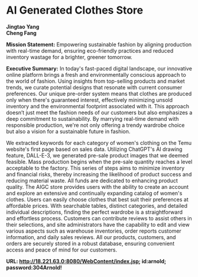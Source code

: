 # AI Generated Clothes Store
**Jingtao Yang**\
**Cheng Fang**

**Mission Statement:**
Empowering sustainable fashion by aligning production with real-time demand, ensuring eco-friendly practices and reduced inventory wastage for a brighter, greener tomorrow.

**Executive Summary:**
In today's fast-paced digital landscape, our innovative online platform brings a fresh and environmentally conscious approach to the world of fashion. Using insights from top-selling products and market trends, we curate potential designs that resonate with current consumer preferences. Our unique pre-order system means that clothes are produced only when there's guaranteed interest, effectively minimizing unsold inventory and the environmental footprint associated with it. This approach doesn’t just meet the fashion needs of our customers but also emphasizes a deep commitment to sustainability. By marrying real-time demand with responsible production, we're not only offering a trendy wardrobe choice but also a vision for a sustainable future in fashion.

We extracted keywords for each category of women's clothing on the Temu website's first page based on sales data. Utilizing ChatGPT's AI drawing feature, DALL-E-3, we generated pre-sale product images that we deemed feasible. Mass production begins when the pre-sale quantity reaches a level acceptable to the factory. This series of steps aims to minimize inventory and financial risks, thereby increasing the likelihood of product success and reducing material waste. All funds are dedicated to enhancing product quality. The AIGC store provides users with the ability to create an account and explore an extensive and continually expanding catalog of women's clothes. Users can easily choose clothes that best suit their preferences at affordable prices. With searchable tables, distinct categories, and detailed individual descriptions, finding the perfect wardrobe is a straightforward and effortless process. Customers can contribute reviews to assist others in their selections, and site administrators have the capability to edit and view various aspects such as warehouse inventories, order reports customer information, and daily sales reviews. All our products, customers, and orders are securely stored in a robust database, ensuring convenient access and peace of mind for our customers.

**URL: http://18.221.63.0:8080/WebContent/index.jsp; id:arnold; password:304Arnold!**
